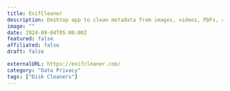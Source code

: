 ```yaml
---
title: ExifCleaner
description: Desktop app to clean metadata from images, videos, PDFs, and other files.
image: ""
date: 2024-09-04T05:00:00Z
featured: false
affiliated: false
draft: false

externalURL: https://exifcleaner.com/
category: "Data Privacy"
tags: ["Disk Cleaners"]
---
```

